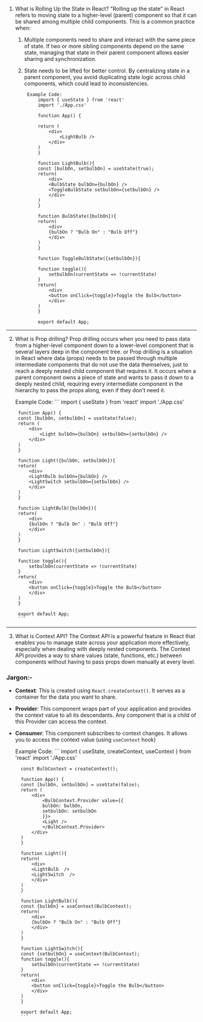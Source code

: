 1. What is Rolling Up the State in React?
"Rolling up the state" in React refers to moving state to a higher-level (parent) component so that it can be shared among multiple child components. This is a common practice when:
    1. Multiple components need to share and interact with the same piece of state.
        If two or more sibling components depend on the same state, managing that state in their parent component allows easier sharing and synchronization.
    2. State needs to be lifted for better control.
        By centralizing state in a parent component, you avoid duplicating state logic across child components, which could lead to inconsistencies.
            
            Example Code:
                import { useState } from 'react'
                import './App.css'

                function App() {

                return (
                    <div>
                        <LightBulb />
                    </div>
                )
                }

                function LightBulb(){
                const [bulbOn, setbulbOn] = useState(true);
                return(
                    <div>
                    <BulbState bulbOn={bulbOn} />
                    <ToggleBulbState setbulbOn={setbulbOn} />
                    </div>
                )
                }

                function BulbState({bulbOn}){
                return(
                    <div>
                    {bulbOn ? "Bulb On" : "Bulb Off"}
                    </div>
                )
                }

                function ToggleBulbState({setbulbOn}){

                function toggle(){
                    setbulbOn(currentState => !currentState)
                }
                return(
                    <div>
                    <button onClick={toggle}>Toggle the Bulb</button>
                    </div>
                )
                }

                export default App;

---

2. What is Prop drilling?
Prop drilling occurs when you need to pass data from a higher-level component down to a lower-level component that is several layers deep in the component tree. or Prop drilling is a situation in React where data (props) needs to be passed through multiple intermediate components that do not use the data themselves, just to reach a deeply nested child component that requires it. It occurs when a parent component owns a piece of state and wants to pass it down to a deeply nested child, requiring every intermediate component in the hierarchy to pass the props along, even if they don't need it.

    Example Code:
        ```
        import { useState } from 'react'
        import './App.css'

        function App() {
        const [bulbOn, setbulbOn] = useState(false);
        return (
            <div>
                <Light bulbOn={bulbOn} setbulbOn={setbulbOn} />
            </div>
        )
        }

        function Light({bulbOn, setbulbOn}){
        return(
            <div>
            <LightBulb bulbOn={bulbOn} />
            <LightSwitch setbulbOn={setbulbOn} />
            </div>
        )
        }

        function LightBulb({bulbOn}){
        return(
            <div>
            {bulbOn ? "Bulb On" : "Bulb Off"}
            </div>
        )
        }

        function LightSwitch({setbulbOn}){

        function toggle(){
            setbulbOn(currentState => !currentState)
        }
        return(
            <div>
            <button onClick={toggle}>Toggle the Bulb</button>
            </div>
        )
        }

        export default App;
        ```
---

3. What is Context API?
The Context API is a powerful feature in React that enables you to manage state across your application more effectively, especially when dealing with deeply nested components. The Context API provides a way to share values (state, functions, etc.) between components without having to pass props down manually at every level. 

### Jargon:-

- **Context**: This is created using `React.createContext()`. It serves as a container for the data you want to share.
- **Provider**: This component wraps part of your application and provides the context value to all its descendants. Any component that is a child of this Provider can access the context.
- **Consumer**: This component subscribes to context changes. It allows you to access the context value (using `useContext`  hook)
    
    Example Code:
        ```
        import { useState, createContext, useContext } from 'react'
        import './App.css'

        const BulbContext = createContext();

        function App() {
        const [bulbOn, setbulbOn] = useState(false);
        return (
            <div>
                <BulbContext.Provider value={{
                bulbOn: bulbOn,
                setbulbOn: setbulbOn
                }}>
                <Light />
                </BulbContext.Provider>
            </div>
        )
        }

        function Light(){
        return(
            <div>
            <LightBulb  />
            <LightSwitch  />
            </div>
        )
        }

        function LightBulb(){
        const {bulbOn} = useContext(BulbContext);
        return(
            <div>
            {bulbOn ? "Bulb On" : "Bulb Off"}
            </div>
        )
        }

        function LightSwitch(){
        const {setbulbOn} = useContext(BulbContext);
        function toggle(){
            setbulbOn(currentState => !currentState)
        }
        return(
            <div>
            <button onClick={toggle}>Toggle the Bulb</button>
            </div>
        )
        }

        export default App;
        ```